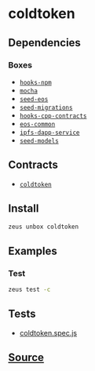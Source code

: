 
coldtoken
====================







## Dependencies
### Boxes
* [`hooks-npm`](hooks-npm.md)
* [`mocha`](mocha.md)
* [`seed-eos`](seed-eos.md)
* [`seed-migrations`](seed-migrations.md)
* [`hooks-cpp-contracts`](hooks-cpp-contracts.md)
* [`eos-common`](eos-common.md)
* [`ipfs-dapp-service`](ipfs-dapp-service.md)
* [`seed-models`](seed-models.md)



## Contracts
* [`coldtoken`](https://github.com/liquidapps-io/zeus-sdk/tree/master/boxes/groups/sample/coldtoken/contracts/eos/coldtoken)
## Install
```bash
zeus unbox coldtoken
```
## Examples
### Test
```bash
zeus test -c
```










## Tests 
* [coldtoken.spec.js](https://github.com/liquidapps-io/zeus-sdk/tree/master/boxes/groups/sample/coldtoken/test/coldtoken.spec.js)
## [Source](https://github.com/liquidapps-io/zeus-sdk/tree/master/boxes/groups/sample/coldtoken)